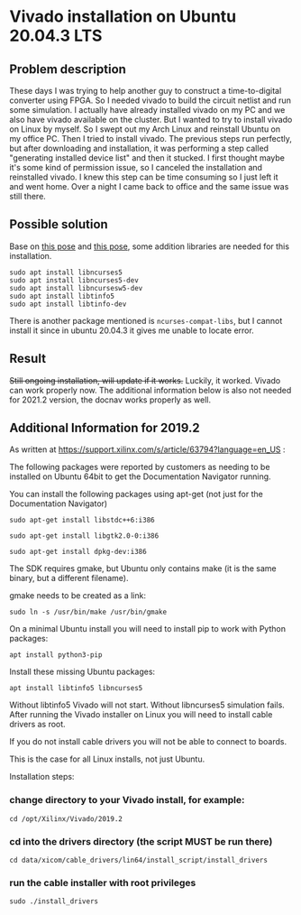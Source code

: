 # Vivado installation on Ubuntu 20.04.3 LTS

## Problem description
These days I was trying to help another guy to construct a time-to-digital converter using FPGA.
So I needed vivado to build the circuit netlist and run some simulation. I actually have already
installed vivado on my PC and we also have vivado available on the cluster. But I wanted to try
to install vivado on Linux by myself. So I swept out my Arch Linux and reinstall Ubuntu on my office
PC. Then I tried to install vivado. The previous steps run perfectly, but after downloading and
installation, it was performing a step called "generating installed device list" and then it stucked.
I first thought maybe it's some kind of permission issue, so I canceled the installation and reinstalled
vivado. I knew this step can be time consuming so I just left it and went home. Over a night I came
back to office and the same issue was still there.

## Possible solution

Base on [this pose](https://support.xilinx.com/s/question/0D52E00006hpRxQSAU/vivado-20202-installation-stuck-at-generating-installed-device-list-on-ubuntu-2004lts?language=en_US)
and [this pose](https://support.xilinx.com/s/question/0D52E00006iHjbcSAC/vivado-20211-installation-hangs-at-generating-installed-device-list?language=en_US),
some addition libraries are needed for this installation.
```
sudo apt install libncurses5
sudo apt install libncurses5-dev
sudo apt install libncursesw5-dev
sudo apt install libtinfo5
sudo apt install libtinfo-dev
```

There is another package mentioned is `ncurses-compat-libs`, but I cannot install it since in ubuntu 20.04.3 it gives me unable to locate error.

## Result

~~Still ongoing installation, will update if it works.~~
Luckily, it worked. Vivado can work properly now. The additional information below is also not needed for 2021.2 version, the docnav works properly as well.

## Additional Information for 2019.2
As written at https://support.xilinx.com/s/article/63794?language=en_US :

The following packages were reported by customers as needing to be installed on Ubuntu 64bit to get the Documentation Navigator running.

You can install the following packages using apt-get (not just for the Documentation Navigator)

 
```
sudo apt-get install libstdc++6:i386

sudo apt-get install libgtk2.0-0:i386

sudo apt-get install dpkg-dev:i386
```
 

The SDK requires gmake, but Ubuntu only contains make (it is the same binary, but a different filename).

gmake needs to be created as a link:

 
```
sudo ln -s /usr/bin/make /usr/bin/gmake
```
 

On a minimal Ubuntu install you will need to install pip to work with Python packages:

 
```
apt install python3-pip
```
 

Install these missing Ubuntu packages:
```
apt install libtinfo5 libncurses5
```
Without libtinfo5 Vivado will not start.
Without libncurses5 simulation fails.
After running the Vivado installer on Linux you will need to install cable drivers as root.

If you do not install cable drivers you will not be able to connect to boards.

This is the case for all Linux installs, not just Ubuntu.

Installation steps:

### change directory to your Vivado install, for example:
```
cd /opt/Xilinx/Vivado/2019.2
```
 

### cd into the drivers directory (the script MUST be run there)
```
cd data/xicom/cable_drivers/lin64/install_script/install_drivers
```
 

### run the cable installer with root privileges
```
sudo ./install_drivers
```
